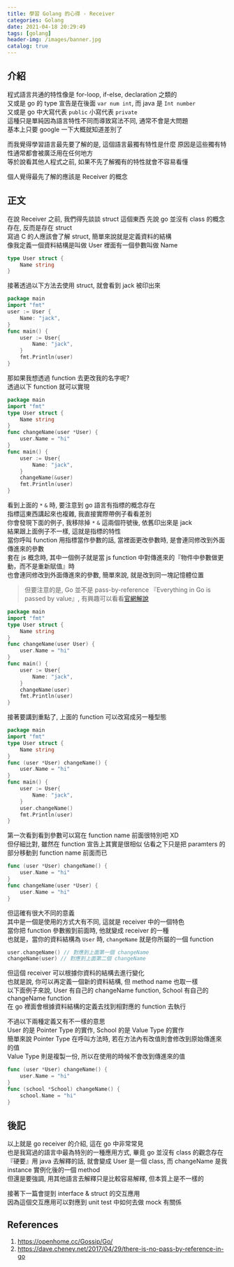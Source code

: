 ```yaml
---
title: 學習 Golang 的心得 - Receiver
categories: Golang
date: 2021-04-18 20:29:49
tags: [golang]
header-img: /images/banner.jpg
catalog: true
---
```


## 介紹

程式語言共通的特性像是 for-loop, if-else, declaration 之類的  
又或是 go 的 type 宣告是在後面 `var num int`, 而 java 是 `Int number`  
又或是 go 中大寫代表 `public` 小寫代表 `private`  
這種只是單純因為語言特性不同而導致寫法不同, 通常不會是大問題  
基本上只要 google 一下大概就知道差別了  

而我覺得學習語言最先要了解的是, 這個語言最獨有特性是什麼
原因是這些獨有特性通常都會被廣泛用在任何地方  
等於說看其他人程式之前, 如果不先了解獨有的特性就會不容易看懂  

個人覺得最先了解的應該是 Receiver 的概念  

## 正文

在說 Receiver 之前, 我們得先談談 struct 這個東西
先說 go 並沒有 class 的概念存在, 反而是存在 struct  
寫過 C 的人應該會了解 struct, 簡單來說就是定義資料的結構  
像我定義一個資料結構是叫做 User 裡面有一個參數叫做 Name

```go
type User struct {
    Name string
}
```

接著透過以下方法去使用 struct, 就會看到 jack 被印出來  

```go
package main
import "fmt"
user := User {
    Name: "jack",
}
func main() {
	user := User{
		Name: "jack",
	}
	fmt.Println(user)
}
```

那如果我想透過 function 去更改我的名字呢?  
透過以下 function 就可以實現  

```go
package main
import "fmt"
type User struct {
	Name string
}
func changeName(user *User) {
	user.Name = "hi"
}
func main() {
	user := User{
		Name: "jack",
	}
	changeName(&user)
	fmt.Println(user)
}
```

看到上面的 `*` `&` 時, 要注意到 go 語言有指標的概念存在  
指標這東西講起來也複雜, 我直接實際帶例子看看差別  
你會發現下面的例子, 我移除掉 `*` `&` 這兩個符號後, 依舊印出來是 jack  
結果跟上面例子不一樣, 這就是指標的特性  
當你呼叫 function 用指標當作參數的話, 當裡面更改參數時, 是會連同修改到外面傳進來的參數  
套在 js 概念時, 其中一個例子就是當 js function 中對傳進來的『物件中參數做更動，而不是重新賦值』時  
也會連同修改到外面傳進來的參數, 簡單來說, 就是改到同一塊記憶體位置  

> 但要注意的是, Go 並不是 pass-by-reference
> 『Everything in Go is passed by value』, 有興趣可以看看[官網解說](https://golang.org/doc/faq#pass_by_value)

```go
package main
import "fmt"
type User struct {
	Name string
}
func changeName(user User) {
	user.Name = "hi"
}
func main() {
	user := User{
		Name: "jack",
	}
	changeName(user)
	fmt.Println(user)
}
```

接著要講到重點了, 上面的 function 可以改寫成另一種型態  

```go
package main
import "fmt"
type User struct {
	Name string
}
func (user *User) changeName() {
	user.Name = "hi"
}
func main() {
	user := User{
		Name: "jack",
	}
	user.changeName()
	fmt.Println(user)
}
```

第一次看到看到參數可以寫在 function name 前面很特別吧 XD  
但仔細比對, 雖然在 function 宣告上其實是很相似
佔看之下只是把 paramters 的部分移動到 function name 前面而已

```go
func (user *User) changeName() {
	user.Name = "hi"
}
func changeName(user *User) {
	user.Name = "hi"
}
```

但這確有很大不同的意義  
其中是一個是使用的方式大有不同, 這就是 receiver 中的一個特色  
當你把 function 參數搬到前面時, 他就變成 receiver 的一種  
也就是，當你的資料結構為 `User` 時, `changeName` 就是你所屬的一個 function

```go
user.changeName() // 對應到上面第一個 changeName
changeName(user) // 對應到上面第二個 changeName
```

但這個 receiver 可以根據你資料的結構去進行變化  
也就是說, 你可以再定義一個新的資料結構, 但 method name 也取一樣  
以下面例子來說, User 有自己的 changeName function, School 有自己的 changeName function  
在 go 裡面會根據資料結構的定義去找到相對應的 function 去執行  

不過以下兩種定義又有不一樣的意思  
User 的是 Pointer Type 的實作, School 的是 Value Type 的實作  
簡單來說 Pointer Type 在呼叫方法時, 若在方法內有改值則會修改到原始傳進來的值  
Value Type 則是複製一份, 所以在使用的時候不會改到傳進來的值  

```go
func (user *User) changeName() {
	user.Name = "hi"
}
func (school *School) changeName() {
	school.Name = "hi"
}
```

## 後記

以上就是 go receiver 的介紹, 這在 go 中非常常見  
也是我寫過的語言中最為特別的一種應用方式, 畢竟 go 並沒有 class 的觀念存在  
『硬要』用 java 去解釋的話, 就會變成 User 是一個 class, 而 changeName 是我 instance 實例化後的一個 method  
但還是要強調, 用其他語言去解釋只是比較容易解釋, 但本質上是不一樣的  

接著下一篇會提到 interface & struct 的交互應用  
因為這個交互應用可以對應到 unit test 中如何去做 mock 有關係  

## References

1. https://openhome.cc/Gossip/Go/  
2. https://dave.cheney.net/2017/04/29/there-is-no-pass-by-reference-in-go